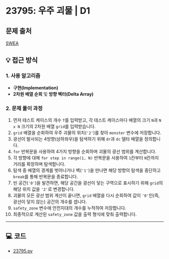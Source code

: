 # 23795: 우주 괴물 | D1

## 문제 출처
[SWEA](https://swexpertacademy.com/main/talk/solvingClub/problemView.do?solveclubId=AZgvQCv6GNXHBIT9&contestProbId=AZU7flp6n8XHBIRK&probBoxId=AZh3fFV6jffHBINp&type=USER&problemBoxTitle=8%EC%9B%94+2%EC%A3%BC%EC%B0%A8%288%EC%9B%94+18%EC%9D%BC%EA%B9%8C%EC%A7%80+%ED%91%B8%EC%8B%9C%EC%98%A4%29&problemBoxCnt=8)

## 💡 접근 방식

### 1. 사용 알고리즘
* **구현(Implementation)**
* **2차원 배열 순회** 및 **방향 벡터(Delta Array)**

### 2. 문제 풀이 과정
1.  먼저 테스트 케이스의 개수 `T`를 입력받고, 각 테스트 케이스마다 배열의 크기 `N`과 `N x N` 크기의 2차원 배열 `grid`를 입력받습니다.
2.  `grid` 배열을 순회하여 우주 괴물의 위치(`'2'`)를 찾아 `monster` 변수에 저장합니다.
3.  광선이 발사되는 4방향(상하좌우)을 탐색하기 위해 `dr`과 `dc` 델타 배열을 정의합니다.
4.  `for` 반복문을 사용하여 4가지 방향을 순회하며 괴물의 광선 범위를 계산합니다.
5.  각 방향에 대해 `for step in range(1, N)` 반복문을 사용하여 `1`칸부터 `N`칸까지 거리를 확장하며 탐색합니다.
6.  탐색 중 배열의 경계를 벗어나거나 벽(`'1'`)을 만나면 해당 방향의 탐색을 중단하고 `break`를 통해 반복문을 종료합니다.
7.  빈 공간(`'0'`)을 발견하면, 해당 공간을 광선이 닿는 구역으로 표시하기 위해 `grid`의 해당 위치 값을 `'2'`로 변경합니다.
8.  괴물의 모든 광선 범위 계산이 끝나면, `grid` 배열을 다시 순회하여 값이 `'0'`인(즉, 광선이 닿지 않는) 공간의 개수를 셉니다.
9.  `safety_zone` 변수에 안전지대의 개수를 누적하여 저장합니다.
10. 최종적으로 계산된 `safety_zone` 값을 출력 형식에 맞춰 출력합니다.

---

## 💻 코드
* [23795.py](23795.py)